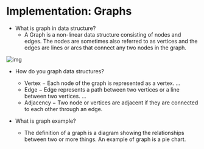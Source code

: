 # Implementation: Graphs
* What is graph in data structure?
    - A Graph is a non-linear data structure consisting of nodes and edges. The nodes are sometimes also referred to as vertices and the edges are lines or arcs that connect any two nodes in the graph.
    
![img](https://media.geeksforgeeks.org/wp-content/cdn-uploads/undirectedgraph.png)

* How do you graph data structures?
    - Vertex − Each node of the graph is represented as a vertex. ...
    - Edge − Edge represents a path between two vertices or a line between two vertices. ...
    - Adjacency − Two node or vertices are adjacent if they are connected to each other through an edge.

 * What is graph example?
    - The definition of a graph is a diagram showing the relationships between two or more things. An example of graph is a pie chart.
    